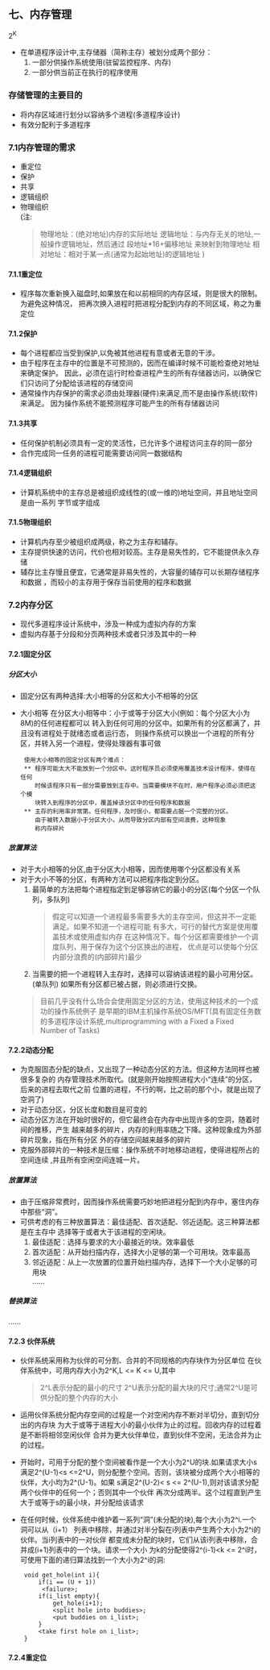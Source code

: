 ## 七、内存管理
2<sup>K</sup>
* 在单道程序设计中,主存储器（简称主存）被划分成两个部分：
  1. 一部分供操作系统使用(驻留监控程序、内存)
  2. 一部分供当前正在执行的程序使用
  
### 存储管理的主要目的
* 将内存区域进行划分以容纳多个进程(多道程序设计)
* 有效分配利于多道程序

### 7.1内存管理的需求
* 重定位
* 保护
* 共享
* 逻辑组织
* 物理组织<br>
(注:
	>物理地址：(绝对地址)内存的实际地址
	>逻辑地址：与内存无关的地址,一般操作逻辑地址，然后通过 段地址*16+偏移地址 来映射到物理地址
	>相对地址：相对于某一点(通常为起始地址)的逻辑地址
)

#### 7.1.1重定位
 * 程序每次重新换入磁盘时,如果放在和以前相同的内存区域，则是很大的限制。为避免这种情况，
	把再次换入进程时把进程分配到内存的不同区域，称之为重定位
	
#### 7.1.2保护
 * 每个进程都应当受到保护,以免被其他进程有意或者无意的干涉。
 * 由于程序在主存中的位置是不可预测的，因而在编译时候不可能检查绝对地址来确定保护。
	  因此，必须在运行时检查进程产生的所有存储器访问，以确保它们只访问了分配给该进程的存储空间
 * 通常操作内存保护的需求必须由处理器(硬件)来满足,而不是由操作系统(软件)来满足。
	因为操作系统不能预测程序可能产生的所有存储器访问

#### 7.1.3共享
 * 任何保护机制必须具有一定的灵活性，已允许多个进程访问主存的同一部分
 * 合作完成同一任务的进程可能需要访问同一数据结构

#### 7.1.4逻辑组织
 * 计算机系统中的主存总是被组织成线性的(或一维的)地址空间，并且地址空间是由一系列
 字节或字组成
#### 7.1.5物理组织
 * 计算机内存至少被组织成两级，称之为主存和辅存。
 * 主存提供快速的访问，代价也相对较高。主存是易失性的，它不能提供永久存储
 * 辅存比主存慢且便宜，它通常是非易失性的，大容量的辅存可以长期存储程序和数据
   ，而较小的主存用于保存当前使用的程序和数据
   
### 7.2内存分区
 * 现代多道程序设计系统中，涉及一种成为虚拟内存的方案
 * 虚拟内存基于分段和分页两种技术或者只涉及其中的一种
 
#### 7.2.1固定分区
##### 分区大小 
 * 固定分区有两种选择:大小相等的分区和大小不相等的分区
 * 大小相等
		    在分区大小相等中：小于或等于分区大小(例如：每个分区大小为8M)的任何进程都可以
		转入到任何可用的分区中。如果所有的分区都满了，并且没有进程处于就绪态或者运行态，
		则操作系统可以换出一个进程的所有分区，并转入另一个进程，使得处理器有事可做
		
		使用大小相等的固定分区有两个难点：
		** 程序可能太大不能放到一个分区中。这时程序员必须使用覆盖技术设计程序，使得在任何
		   时候该程序只有一部分需要放到主存中。当需要模块不在时，用户程序必须必须把这个模
		   块转入到程序的分区中，覆盖掉该分区中的任何程序和数据
		** 主存的利用率非常第。任何程序，及时很小，都需要占据一个完整的分区。
		   由于被转入数据小于分区大小，从而导致分区内部有空间浪费，这种现象
		   称内存碎片
		   
##### 放置算法
 * 对于大小相等的分区,由于分区大小相等，因而使用哪个分区都没有关系
 * 对于大小不等的分区，有两种方法可以把程序指定到分区。
	1. 最简单的方法把每个进程指定到足够容纳它的最小的分区(每个分区一个队列，多队列)
	   >假定可以知道一个进程最多需要多大的主存空间，但这并不一定能满足。如果不知道一个进程可能
	   >有多大，可行的替代方案是使用覆盖技术或使用虚拟内存
	在这种情况下。每个分区都需要维护一个调度队列，用于保存为这个分区换出的进程，
	优点是可以使每个分区内部分浪费的(内部碎片)最少
	2. 当需要的把一个进程转入主存时，选择可以容纳该进程的最小可用分区。(单队列)
		如果所有分区都已被占据，则必须进行交换。
	> 目前几乎没有什么场合会使用固定分区的方法，使用这种技术的一个成功的操作系统例子
	> 是早期的IBM主机操作系统OS/MFT(具有固定任务数的多道程序设计系统,multiprogramming with
	> a Fixed a Fixed Number of Tasks)
	
#### 7.2.2动态分配
 * 为克服固态分配的缺点，又出现了一种动态分区的方法。但这种方法同样也被很多复杂的
	  内存管理技术所取代。(就是刚开始按照进程大小“连续”的分区，后来的进程去取代之前
	  位置的进程，不行的啊，比之前的那个小，就是出现了空洞了)
 * 对于动态分区，分区长度和数目是可变的
 * 动态分区方法在开始时很好的，但它最终会在内存中出现许多的空洞，随着时间的推移，产生
   越来越多的碎片，内存的利用率随之下降。这种现象成为外部碎片现象，指在所有分区
   外的存储空间越来越多的碎片
 * 克服外部碎片的一种技术是压缩：操作系统不时地移动进程，使得进程所占的空间连续
  ,并且所有空闲空间连城一片。
##### 放置算法
 * 由于压缩非常费时，因而操作系统需要巧妙地把进程分配到内存中，塞住内存中那些“洞”。
 * 可供考虑的有三种放置算法：最佳适配、首次适配、邻近适配。这三种算法都是在主存中
   选择等于或者大于该进程的空闲块。
   1. 最佳适配：选择与要求的大小最接近的块。效率最低
   2. 首次适配：从开始扫描内存，选择大小足够的第一个可用块。效率最高
   3. 邻近适配：从上一次放置的位置开始扫描内存，选择下一个大小足够的可用块
<br/>......
		   
##### 替换算法
  ......
  
#### 7.2.3 伙伴系统
 * 伙伴系统采用称为伙伴的可分割、合并的不同规格的内存块作为分区单位
   在伙伴系统中，可用内存大小为2^K,L <= K <= U,其中
   > 2^L表示分配的最小的尺寸
   > 2^U表示分配的最大块的尺寸;通常2^U是可供分配的整个内存的大小
 * 运用伙伴系统分配内存空间的过程是一个对空闲内存不断对半切分，直到切分出的内存块
   为大于或等于进程大小的最小伙伴为止的过程。回收内存的过程着是不断将相邻空闲伙伴
   合并为更大伙伴单位，直到伙伴不空闲，无法合并为止的过程。
 * 开始时，可用于分配的整个空间被看作是一个大小为2^U的块.如果请求大小s满足2^(U-1)<s
   <=2^U，则分配整个空间。否则，该块被分成两个大小相等的伙伴，大小均为2^(U-1)。如果
   s满足2^(U-2)< s <= 2^(U-1),则对该请求分配两个伙伴中的任何一个；否则其中一个伙伴
   再次分成两半。这个过程直到产生大于或等于s的最小块，并分配给该请求
 * 在任何时候，伙伴系统中维护着一系列“洞”(未分配的块),每个大小为2^i.一个洞可以从（i+1）
   列表中移除，并通过对半分裂在i列表中产生两个大小为2^i的伙伴。当i列表中的一对伙伴
   都变成未分配的块时，它们从该i列表中移除，合并成(i+1)列表中的一个块。请求一个大小
   为k的分配使得2^(i-1)<k <= 2^i时，可使用下面的递归算法找到一个大小为2^i的洞:
   
		void get_hole(int i){
			if(i == (U + 1))
			 <failure>;
			if(i_list empty){
				get_hole(i+1);
				<split hole into buddies>;
				<put buddies on i_list>;
			}
			<take first hole on i_list>;
		}
		
#### 7.2.4重定位
	
	
 
